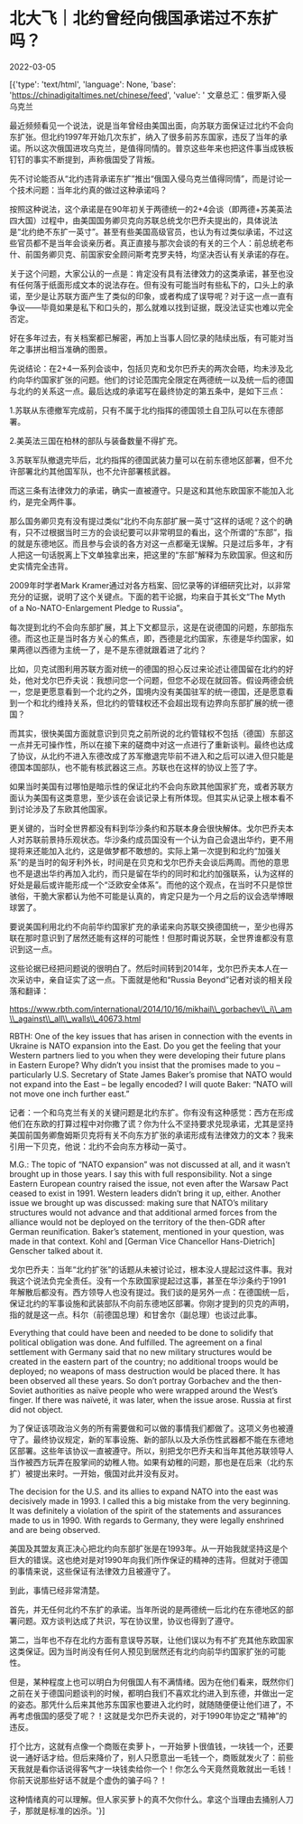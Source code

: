 # 北大飞｜北约曾经向俄国承诺过不东扩吗？

2022-03-05

[{'type': 'text/html', 'language': None, 'base': 'https://chinadigitaltimes.net/chinese/feed', 'value': ' 文章总汇：俄罗斯入侵乌克兰

最近频频看见一个说法，说是当年曾经由美国出面，向苏联方面保证过北约不会向东扩张。但北约1997年开始几次东扩，纳入了很多前苏东国家，违反了当年的承诺。所以这次俄国进攻乌克兰，是值得同情的。普京这些年来也把这件事当成铁板钉钉的事实不断提到，声称俄国受了背叛。

先不讨论能否从“北约违背承诺东扩”推出“俄国入侵乌克兰值得同情”，而是讨论一个技术问题：当年北约真的做过这种承诺吗？

按照这种说法，这个承诺是在90年初关于两德统一的2+4会谈（即两德+苏美英法四大国）过程中，由美国国务卿贝克向苏联总统戈尔巴乔夫提出的，具体说法是“北约绝不东扩一英寸”。甚至有些美国高级官员，也认为有过类似承诺，不过这些官员都不是当年会谈亲历者。真正直接与那次会谈的有关的三个人：前总统老布什、前国务卿贝克、前国家安全顾问斯考克罗夫特，均坚决否认有关承诺的存在。

关于这个问题，大家公认的一点是：肯定没有具有法律效力的这类承诺，甚至也没有任何落于纸面形成文本的说法存在。但有没有可能当时有些私下的，口头上的承诺，至少是让苏联方面产生了类似的印象，或者构成了误导呢？对于这一点一直有争议——毕竟如果是私下和口头的，那么就难以找到证据，既没法证实也难以完全否定。

好在多年过去，有关档案都已解密，再加上当事人回忆录的陆续出版，有可能对当年之事拼出相当准确的图景。

先说结论：在2+4一系列会谈中，包括贝克和戈尔巴乔夫的两次会晤，均未涉及北约向华约国家扩张的问题。他们的讨论范围完全限定在两德统一以及统一后的德国与北约的关系这一点。最后达成的承诺写在最终协定的第五条中，是如下三点：

1.苏联从东德撤军完成前，只有不属于北约指挥的德国领土自卫队可以在东德部署。

2.美英法三国在柏林的部队与装备数量不得扩充。

3.苏联军队撤退完毕后，北约指挥的德国武装力量可以在前东德地区部署，但不允许部署北约其他国军队，也不允许部署核武器。

而这三条有法律效力的承诺，确实一直被遵守。只是这和其他东欧国家不能加入北约，是完全两件事。

那么国务卿贝克有没有提过类似“北约不向东部扩展一英寸”这样的话呢？这个的确有，只不过根据当时三方的会谈纪要可以非常明显的看出，这个所谓的“东部”，指的就是东德地区。而且参与会谈的各方对这一点都毫无误解。只是过后多年，才有人把这一句话脱离上下文单独拿出来，把这里的“东部”解释为东欧国家。但这和历史实情完全违背。

2009年时学者Mark Kramer通过对各方档案、回忆录等的详细研究比对，以非常充分的证据，说明了这个关键点。下面的若干论据，均来自于其长文“The Myth of a No-NATO-Enlargement Pledge to Russia”。



每次提到北约不会向东部扩展，其上下文都显示，这是在说德国的问题，东部指东德。而这也正是当时各方关心的焦点，即，西德是北约国家，东德是华约国家，如果两德以西德为主统一了，是不是东德就跟着进了北约？



比如，贝克试图利用苏联方面对统一的德国的担心反过来论述让德国留在北约的好处，他对戈尔巴乔夫说：我想问您一个问题，但您不必现在就回答。假设两德会统一，您是更愿意看到一个北约之外，国境内没有美国驻军的统一德国，还是愿意看到一个和北约维持关系，但北约的管辖权还不会超出现有边界向东部扩展的统一德国？





而其实，很快美国方面就意识到贝克之前所说的北约管辖权不包括（德国）东部这一点并无可操作性，所以在接下来的磋商中对这一点进行了重新谈判。最终也达成了协议，从北约不进入东德改成了苏军撤退完毕前不进入和之后可以进入但只能是德国本国部队，也不能有核武器这三点。苏联也在这样的协议上签了字。





如果当时美国有过哪怕是暗示性的保证北约不会向东欧其他国家扩充，或者苏联方面认为美国有这类意思，至少该在会谈记录上有所体现。但其实从记录上根本看不到讨论涉及了东欧其他国家。





更关键的，当时全世界都没有料到华沙条约和苏联本身会很快解体。戈尔巴乔夫本人对苏联前景持乐观状态。华沙条约成员国没有一个认为自己会退出华约，更不用提将来还能加入北约，这是做梦都不敢想的。实际上第一次提到和北约“加强关系”的是当时的匈牙利外长，时间是在贝克和戈尔巴乔夫会谈后两周。而他的意思也不是退出华约再加入北约，而只是留在华约的同时和北约加强联系，认为这样的好处是最后或许能形成一个“泛欧安全体系”。而他的这个观点，在当时不只是惊世骇俗，干脆大家都认为他不可能是认真的，肯定只是为一个月之后的议会选举博眼球罢了。





要说美国利用北约不向前华约国家扩充的承诺来向苏联交换德国统一，至少也得苏联在那时意识到了居然还能有这样的可能性！但那时甭说苏联，全世界谁都没有意识到这一点。

这些论据已经把问题说的很明白了。然后时间转到2014年，戈尔巴乔夫本人在一次采访中，亲自证实了这一点。下面就是他和“Russia Beyond”记者对谈的相关段落和翻译：

https://www.rbth.com/international/2014/10/16/mikhail\\_gorbachev\\_i\\_am\\_against\\_all\\_walls\\_40673.html

RBTH: One of the key issues that has arisen in connection with the events in Ukraine is NATO expansion into the East. Do you get the feeling that your Western partners lied to you when they were developing their future plans in Eastern Europe? Why didn’t you insist that the promises made to you – particularly U.S. Secretary of State James Baker’s promise that NATO would not expand into the East – be legally encoded? I will quote Baker: “NATO will not move one inch further east.”

记者：一个和乌克兰有关的关键问题是北约东扩。你有没有这种感觉：西方在形成他们在东欧的打算过程中对你撒了谎？你为什么不坚持要求兑现承诺，尤其是坚持美国前国务卿詹姆斯贝克将有关不向东方扩张的承诺形成有法律效力的文本？我来引用一下贝克，他说：北约不会向东方移动一英寸。

M.G.: The topic of “NATO expansion” was not discussed at all, and it wasn’t brought up in those years. I say this with full responsibility. Not a singe Eastern European country raised the issue, not even after the Warsaw Pact ceased to exist in 1991. Western leaders didn’t bring it up, either. Another issue we brought up was discussed: making sure that NATO’s military structures would not advance and that additional armed forces from the alliance would not be deployed on the territory of the then-GDR after German reunification. Baker’s statement, mentioned in your question, was made in that context. Kohl and [German Vice Chancellor Hans-Dietrich] Genscher talked about it.

戈尔巴乔夫：当年“北约扩张”的话题从未被讨论过，根本没人提起过这件事。我对我这个说法负完全责任。没有一个东欧国家提起过这事，甚至在华沙条约于1991年解散后都没有。西方领导人也没有提过。我们谈的是另外一点：在德国统一后，保证北约的军事设施和武装部队不向前东德地区部署。你刚才提到的贝克的声明，指的就是这一点。科尔（前德国总理）和甘舍尔（副总理）也谈过此事。

Everything that could have been and needed to be done to solidify that political obligation was done. And fulfilled. The agreement on a final settlement with Germany said that no new military structures would be created in the eastern part of the country; no additional troops would be deployed; no weapons of mass destruction would be placed there. It has been observed all these years. So don’t portray Gorbachev and the then-Soviet authorities as naïve people who were wrapped around the West’s finger. If there was naïveté, it was later, when the issue arose. Russia at first did not object.

为了保证该项政治义务的所有需要做和可以做的事情我们都做了。这项义务也被遵守了。最终协议规定，新的军事设施、新的部队以及大杀伤性武器都不能在东德地区部署。这些年该协议一直被遵守。所以，别把戈尔巴乔夫和当年其他苏联领导人当作被西方玩弄在股掌间的幼稚人物。如果有幼稚的问题，那也是在后来（北约东扩）被提出来时。一开始，俄国对此并没有反对。

The decision for the U.S. and its allies to expand NATO into the east was decisively made in 1993. I called this a big mistake from the very beginning. It was definitely a violation of the spirit of the statements and assurances made to us in 1990. With regards to Germany, they were legally enshrined and are being observed.

美国及其盟友真正决心把北约向东部扩张是在1993年。从一开始我就坚持这是个巨大的错误。这也绝对是对1990年向我们所作保证的精神的违背。但就对于德国的事情来说，这些保证有法律效力且被遵守了。

到此，事情已经非常清楚。

首先，并无任何北约不东扩的承诺。当年所说的是两德统一后北约在东德地区的部署问题。双方谈判达成了共识，写在协议里，协议也得到了遵守。

第二，当年也不存在北约方面有意误导苏联，让他们误以为有不扩充其他东欧国家这类保证。因为当时尚没有任何人预见到居然还有北约向前华约国家扩张的可能性。

但是，某种程度上也可以明白为何俄国人有不满情绪。因为在他们看来，既然你们之前在关于德国问题谈判的时候，都明白我们不喜欢北约进入到东德，并做出一定的姿态。那凭什么后来其他苏东国家也要进入北约时，就随随便便让他们进了，不再考虑俄国的感受了呢？！这就是戈尔巴乔夫说的，对于1990年协定之“精神”的违反。

打个比方，这就有点像一个商贩在卖萝卜，一开始萝卜很值钱，一块钱一个，还要说一通好话才给。但后来降价了，别人只愿意出一毛钱一个，商贩就发火了：前些天我就是看你话说得客气才一块钱卖给你一个！你怎么今天竟然竟敢就出一毛钱！你前天说那些好话不就是个虚伪的骗子吗？！

这种情绪真的可以理解。但人家买萝卜的真不欠你什么。拿这个当理由去捅别人刀子，那就是标准的凶杀。'}]